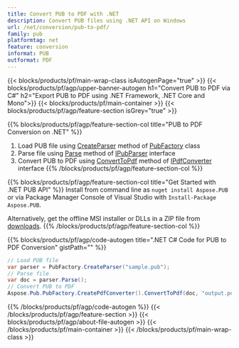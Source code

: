 ```yaml
---
title: Convert PUB to PDF with .NET 
description: Convert PUB files using .NET API on Windows
url: /net/conversion/pub-to-pdf/
family: pub
platformtag: net
feature: conversion
informat: PUB
outformat: PDF
---
```


{{< blocks/products/pf/main-wrap-class isAutogenPage="true" >}}
{{< blocks/products/pf/agp/upper-banner-autogen h1="Convert PUB to PDF via C#" h2="Export PUB to PDF using .NET Framework, .NET Core and Mono">}}
{{< blocks/products/pf/main-container >}}
{{< blocks/products/pf/agp/feature-section isGrey="true" >}}

{{% blocks/products/pf/agp/feature-section-col title="PUB to PDF Conversion on .NET" %}}
1. Load PUB file using [CreateParser](https://apireference.aspose.com/pub/net/aspose.pub/pubfactory/methods/createparser/index) method of [PubFactory](https://apireference.aspose.com/pub/net/aspose.pub/pubfactory) class
2. Parse file using [Parse](https://apireference.aspose.com/pub/net/aspose.pub/ipubparser/methods/parse) method of [IPubParser](https://apireference.aspose.com/pub/net/aspose.pub/ipubparser) interface
3. Convert PUB to PDF using [ConvertToPdf](https://apireference.aspose.com/pub/net/aspose.pub/ipdfconverter/methods/converttopdf) method of [IPdfConverter](https://apireference.aspose.com/pub/net/aspose.pub/ipdfconverter) interface 
{{% /blocks/products/pf/agp/feature-section-col %}}

{{% blocks/products/pf/agp/feature-section-col title="Get Started with .NET PUB API" %}}
Install from command line as ```nuget install Aspose.PUB``` or via Package Manager Console of Visual Studio with ```Install-Package Aspose.PUB```.

Alternatively, get the offline MSI installer or DLLs in a ZIP file from [downloads](https://downloads.aspose.com/pub/net).
{{% /blocks/products/pf/agp/feature-section-col %}}

{{% blocks/products/pf/agp/code-autogen title=".NET C# Code for PUB to PDF Conversion" gistPath="" %}}
```cs
// Load PUB file
var parser = PubFactory.CreateParser("sample.pub");
// Parse file 
var doc = parser.Parse();
// Convert PUB to PDF
Aspose.Pub.PubFactory.CreatePdfConverter().ConvertToPdf(doc, "output.pdf");
```
{{% /blocks/products/pf/agp/code-autogen %}}
{{< /blocks/products/pf/agp/feature-section >}}
{{< blocks/products/pf/agp/about-file-autogen >}}
{{< /blocks/products/pf/main-container >}}
{{< /blocks/products/pf/main-wrap-class >}}